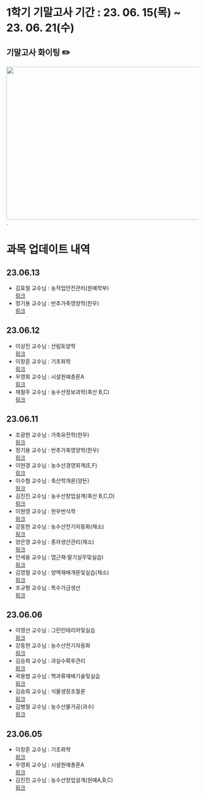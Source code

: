 # 1학기 기말고사 기간 : 23. 06. 15(목) ~ 23. 06. 21(수)

## 기말고사 화이팅 ✏️

<img src="https://s11.gifyu.com/images/Su18G.gif" width="600" height="400" />.

# 과목 업데이트 내역

## 23.06.13

- 김효철 교수님 : 농작업안전관리(원예학부)  
  [링크](<https://knuaf.info/수업/1학년/원예 계열 공통 /김효철교수님_농작업안전관리>)
- 정기용 교수님 : 반추가축영양학(한우)  
  [링크](<https://knuaf.info/수업/수업/1학년/학과/축산/한우전공/정기용교수님_반추가축영양학(한우)>)

## 23.06.12

- 이상진 교수님 : 산림토양학  
  [링크](https://knuaf.info/수업/1학년/학과/작물·산림/산림전공/이상진교수님_산림토양학)
- 이창훈 교수님 : 기초화학  
  [링크](<https://knuaf.info/수업/1학년/원예 계열 공통 /이창훈교수님_기초화학>)
- 우영회 교수님 : 시설원예총론A  
  [링크](https://knuaf.info/수업/1학년/학과/원예/원예환경시스템전공/우영회교수님_시설원예총론A)
- 채철주 교수님 : 농수산정보과학(축산 B,C)  
  [링크](<https://knuaf.info/수업/1학년/축산 계열 공통/채철주교수님_ 농수산정보과학(축산,B,C)>)

## 23.06.11

- 조광현 교수님 : 가축유전학(한우)  
  [링크](<https://knuaf.info/수업/1학년/학과/축산/한우전공/조광현교수님_가축유전학(한우)>)
- 정기용 교수님 : 반추가축영양학(한우)  
  [링크](<https://knuaf.info/수업/1학년/학과/축산/한우전공/정기용교수님_반추가축영양학(한우)>)
- 이현경 교수님 : 농수산경영회계(E,F)  
  [링크](<https://knuaf.info/수업/1학년/축산 계열 공통/이현경교수님_농수산경영회계(E,F)>)
- 이수협 교수님 : 축산학개론(양돈)  
  [링크](<https://knuaf.info/수업/1학년/학과/축산/양돈전공/이수협교수님_축산학개론(양돈)>)
- 김진진 교수님 : 농수산창업설계(축산 B,C,D)  
  [링크](<https://knuaf.info/수업/1학년/축산 계열 공통/김진진교수님_농수산창업설계(축산,B,C,D)>)
- 이원영 교수님 : 한우번식학  
  [링크](https://knuaf.info/수업/1학년/학과/축산/한우전공/이원영교수님_한우번식학)
- 강동현 교수님 : 농수산전기자동화(채소)  
  [링크](<https://knuaf.info/수업/3학년/원예/채소전공/필수/강동현교수님_농수산전기자동화(채소)>)
- 양은영 교수님 : 종자생산관리(채소)  
  [링크](<https://knuaf.info/수업/3학년/원예/채소전공/필수/양은영교수님_종자생산관리(채소)>)
- 안세웅 교수님 : 엽근채·딸기실무및실습I  
  [링크](https://knuaf.info/수업/3학년/원예/채소전공/선택/안세웅교수님_엽근채.딸기실무및실습Ⅰ)
- 김영철 교수님 : 양액재배개론및실습(채소)  
  [링크](<https://knuaf.info/수업/3학년/원예/채소전공/선택/김영철교수님_양액재배개론및실습(채소)>)
- 조규형 교수님 : 특수가금생산  
  [링크](https://knuaf.info/수업/3학년/축산/가금전공/선택/조규형교수님_특수가금생산)

## 23.06.06

- 이영선 교수님 : 그린인테리어및실습  
  [링크](https://knuaf.info/수업/3학년/원예/과수전공/선택/이영선교수님_그린인테리어및실습)
- 강동현 교수님 : 농수산전기자동화  
  [링크](<https://knuaf.info/수업/3학년/원예/과수전공/필수/강동현교수님_농수산전기자동화(과수)>)
- 김승희 교수님 : 과실수확후관리  
  [링크](https://knuaf.info/수업/3학년/원예/과수전공/선택/김승희교수님_과실수확후관리)
- 곽용범 교수님 : 핵과류재배기술및실습  
  [링크](https://knuaf.info/수업/3학년/원예/과수전공/선택/곽용범교수님_핵과류재배기술및실습)
- 김승희 교수님 : 식물생장조절론  
  [링크](https://knuaf.info/수업/3학년/원예/과수전공/필수/김승희교수님_식물생장조절론)
- 김병철 교수님 : 농수산물가공(과수)  
  [링크](<https://knuaf.info/수업/3학년/원예/과수전공/필수/김병철교수님_농수산물가공(과수)>)

## 23.06.05

- 이창훈 교수님 : 기초화학  
  [링크](https://knuaf.info/%EC%88%98%EC%97%85/1%ED%95%99%EB%85%84/%EC%9B%90%EC%98%88%20%EA%B3%84%EC%97%B4%20%EA%B3%B5%ED%86%B5%20/%EC%9D%B4%EC%B0%BD%ED%9B%88%EA%B5%90%EC%88%98%EB%8B%98_%EA%B8%B0%EC%B4%88%ED%99%94%ED%95%99)
- 우영회 교수님 : 시설원예총론A  
  [링크](https://knuaf.info/%EC%88%98%EC%97%85/1%ED%95%99%EB%85%84/%ED%95%99%EA%B3%BC/%EC%9B%90%EC%98%88/%EC%9B%90%EC%98%88%ED%99%98%EA%B2%BD%EC%8B%9C%EC%8A%A4%ED%85%9C%EC%A0%84%EA%B3%B5/%EC%9A%B0%EC%98%81%ED%9A%8C%EA%B5%90%EC%88%98%EB%8B%98_%EC%8B%9C%EC%84%A4%EC%9B%90%EC%98%88%EC%B4%9D%EB%A1%A0A)
- 김진진 교수님 : 농수산창업설계(원예A,B,C)  
  [링크](<https://knuaf.info/%EC%88%98%EC%97%85/1%ED%95%99%EB%85%84/%EC%9B%90%EC%98%88%20%EA%B3%84%EC%97%B4%20%EA%B3%B5%ED%86%B5%20/%EA%B9%80%EC%A7%84%EC%A7%84%EA%B5%90%EC%88%98%EB%8B%98_%EB%86%8D%EC%88%98%EC%82%B0%EC%B0%BD%EC%97%85%EC%84%A4%EA%B3%84(%EC%9B%90%EC%98%88,A,B,C)>)

